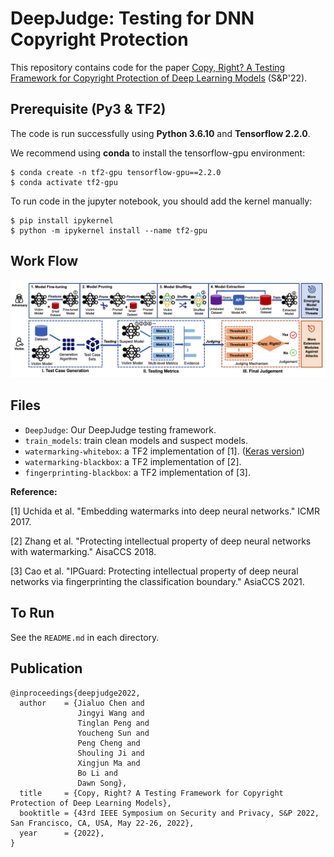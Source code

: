# DeepJudge: Testing for DNN Copyright Protection 
This repository contains code for the paper [Copy, Right? A Testing Framework for Copyright Protection of Deep Learning Models](https://arxiv.org/abs/2112.05588) (S&P'22). 


## Prerequisite (Py3 & TF2) 
The code is run successfully using **Python 3.6.10** and **Tensorflow 2.2.0**. 

We recommend using **conda** to install the tensorflow-gpu environment:

```shell
$ conda create -n tf2-gpu tensorflow-gpu==2.2.0
$ conda activate tf2-gpu
```

To run code in the jupyter notebook, you should add the kernel manually: 

```shell
$ pip install ipykernel
$ python -m ipykernel install --name tf2-gpu
```

## Work Flow
![deepjudge-overview](./deepjudge-overview.png)

## Files
- `DeepJudge`: Our DeepJudge testing framework.
- `train_models`: train clean models and suspect models.
- `watermarking-whitebox`: a TF2 implementation of [1]. ([Keras version](https://github.com/yu4u/dnn-watermark))
- `watermarking-blackbox`: a TF2 implementation of [2]. 
- `fingerprinting-blackbox`: a TF2 implementation of [3]. 

**Reference:** 

[1] Uchida et al. "Embedding watermarks into deep neural networks." ICMR 2017. 

[2] Zhang et al. "Protecting intellectual property of deep neural networks with watermarking." AisaCCS 2018.

[3] Cao et al. "IPGuard: Protecting intellectual property of deep neural networks via fingerprinting the classification boundary." AsiaCCS 2021.


## To Run

See the `README.md` in each directory. 


## Publication 
```
@inproceedings{deepjudge2022,
  author    = {Jialuo Chen and
               Jingyi Wang and
               Tinglan Peng and
               Youcheng Sun and
               Peng Cheng and
               Shouling Ji and
               Xingjun Ma and
               Bo Li and
               Dawn Song},
  title     = {Copy, Right? A Testing Framework for Copyright Protection of Deep Learning Models},
  booktitle = {43rd IEEE Symposium on Security and Privacy, S&P 2022, San Francisco, CA, USA, May 22-26, 2022},
  year      = {2022},
}
```
<!--
```
@inproceedings{djdemo2023,
  author    = {Jialuo Chen and
               Youcheng Sun and
               Jingyi Wang and
               Peng Cheng and
               Xingjun Ma},
  title     = {DeepJudge: A Testing Framework for Copyright Protection of Deep Learning Models},
  booktitle = {45th IEEE/ACM International Conference on Software Engineering: Companion Proceedings, ICSE 2023, Melbourne, Australia, May 14-20, 2023},
  year      = {2023},
}
```
-->

